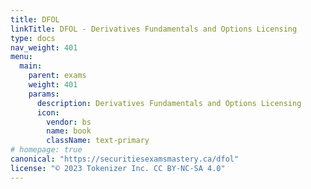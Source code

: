 ```yaml
---
title: DFOL
linkTitle: DFOL - Derivatives Fundamentals and Options Licensing
type: docs
nav_weight: 401
menu:
  main:
    parent: exams
    weight: 401
    params:
      description: Derivatives Fundamentals and Options Licensing
      icon:
        vendor: bs
        name: book
        className: text-primary
# homepage: true
canonical: "https://securitiesexamsmastery.ca/dfol"
license: "© 2023 Tokenizer Inc. CC BY-NC-SA 4.0"
---
```


